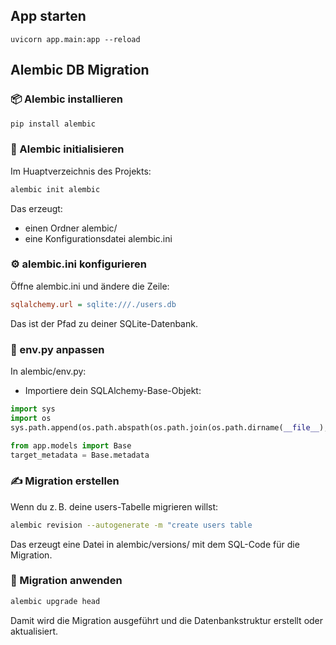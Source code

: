 ## App starten

`uvicorn app.main:app --reload`

## Alembic DB Migration

### 📦 Alembic installieren

```bash
pip install alembic
```

### 📁 Alembic initialisieren

Im Huaptverzeichnis des Projekts:

```bash
alembic init alembic
```

Das erzeugt:

- einen Ordner alembic/
- eine Konfigurationsdatei alembic.ini

### ⚙️ alembic.ini konfigurieren

Öffne alembic.ini und ändere die Zeile:

```ini
sqlalchemy.url = sqlite:///./users.db
```

Das ist der Pfad zu deiner SQLite-Datenbank.

### 🧠 env.py anpassen

In alembic/env.py:

- Importiere dein SQLAlchemy-Base-Objekt:
```python
import sys
import os
sys.path.append(os.path.abspath(os.path.join(os.path.dirname(__file__), '..')))

from app.models import Base
target_metadata = Base.metadata
```

### ✍️ Migration erstellen

Wenn du z. B. deine users-Tabelle migrieren willst:

```bash
alembic revision --autogenerate -m "create users table
```

Das erzeugt eine Datei in alembic/versions/ mit dem SQL-Code für die Migration.

### 🚀 Migration anwenden

```bash
alembic upgrade head
```

Damit wird die Migration ausgeführt und die Datenbankstruktur erstellt oder aktualisiert.
